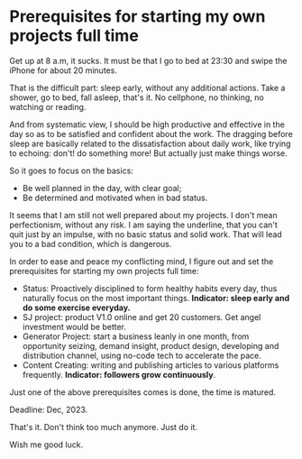 # Prerequisites for starting my own projects full time

Get up at 8 a.m, it sucks. It must be that I go to bed at 23:30 and swipe the iPhone for about 20 minutes.

That is the difficult part: sleep early, without any additional actions. Take a shower, go to bed, fall asleep, that's it. No cellphone, no thinking, no watching or reading.

And from systematic view, I should be high productive and effective in the day so as to be satisfied and confident about the work. The  dragging before sleep are basically related to the dissatisfaction about daily work, like trying to echoing: don't! do something more! But actually just make things worse.

So it goes to focus on the basics:

- Be well planned in the day, with clear goal;
- Be determined and motivated when in bad status.

It seems that I am still not well prepared about my projects. I don't mean perfectionism, without any risk. I am saying the underline, that you can't quit just by an impulse, with no basic status and solid work. That will lead you to a bad condition, which is dangerous.



In order to ease and peace my conflicting mind, I figure out and set the prerequisites for starting my own projects full time:

- Status: Proactively disciplined to form healthy habits every day, thus naturally focus on the most important things. **Indicator: sleep early and do some exercise everyday.**
- SJ project: product V1.0 online and get 20 customers. Get angel investment would be better.
- Generator Project: start a business leanly in one month, from opportunity seizing, demand insight,  product design, developing and distribution channel, using no-code tech to accelerate the pace.
- Content Creating:  writing and publishing articles to various platforms frequently. **Indicator: followers grow continuously**.

Just one of the above prerequisites comes is done, the time is matured.

Deadline: Dec, 2023.



That's it. Don't think too much anymore. Just do it. 

Wish me good luck.